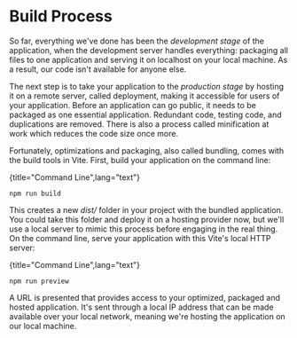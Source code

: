 # Build Process

So far, everything we've done has been the *development stage* of the application, when the development server handles everything: packaging all files to one application and serving it on localhost on your local machine. As a result, our code isn't available for anyone else.

The next step is to take your application to the *production stage* by hosting it on a remote server, called deployment, making it accessible for users of your application. Before an application can go public, it needs to be packaged as one essential application. Redundant code, testing code, and duplications are removed. There is also a process called minification at work which reduces the code size once more.

Fortunately, optimizations and packaging, also called bundling, comes with the build tools in Vite. First, build your application on the command line:

{title="Command Line",lang="text"}
~~~~~~~
npm run build
~~~~~~~

This creates a new *dist/* folder in your project with the bundled application. You could take this folder and deploy it on a hosting provider now, but we'll use a local server to mimic this process before engaging in the real thing. On the command line, serve your application with this Vite's local HTTP server:

{title="Command Line",lang="text"}
~~~~~~~
npm run preview
~~~~~~~

A URL is presented that provides access to your optimized, packaged and hosted application. It's sent through a local IP address that can be made available over your local network, meaning we're hosting the application on our local machine.